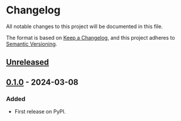 # Changelog
All notable changes to this project will be documented in this file.

The format is based on [Keep a Changelog](https://keepachangelog.com/en/1.0.0/),
and this project adheres to [Semantic Versioning](https://semver.org/spec/v2.0.0.html).


## [Unreleased]

## [0.1.0] - 2024-03-08
### Added
- First release on PyPI.

[Unreleased]: https://github.com/privatedumbo/dockerize-poetry/compare/v0.1.0...HEAD
[0.1.0]: https://github.com/privatedumbo/dockerize-poetry/compare/releases/tag/v0.1.0
